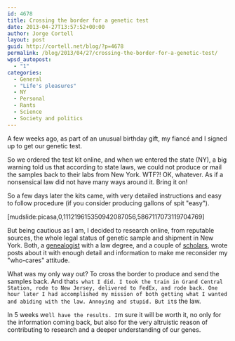 ```yaml
---
id: 4678
title: Crossing the border for a genetic test
date: 2013-04-27T13:57:52+00:00
author: Jorge Cortell
layout: post
guid: http://cortell.net/blog/?p=4678
permalink: /blog/2013/04/27/crossing-the-border-for-a-genetic-test/
wpsd_autopost:
  - "1"
categories:
  - General
  - "Life's pleasures"
  - NY
  - Personal
  - Rants
  - Science
  - Society and politics
---
```

A few weeks ago, as part of an unusual birthday gift, my fiancé and I signed up to get our genetic test.

So we ordered the test kit online, and when we entered the state (NY), a big warning told us that according to state laws, we could not produce or mail the samples back to their labs from New York. WTF?! OK, whatever. As if a nonsensical law did not have many ways around it. Bring it on!

So a few days later the kits came, with very detailed instructions and easy to follow procedure (if you consider producing gallons of spit "easy").

[mudslide:picasa,0,111219615350942087056,5867117073119704769]

But being cautious as I am, I decided to research online, from reputable sources, the whole legal status of genetic sample and shipment in New York. Both, a <a title="http://www.legalgenealogist.com/blog/2012/12/23/ny-and-md-limits-on-23andme/" href="http://www.legalgenealogist.com/blog/2012/12/23/ny-and-md-limits-on-23andme/" target="_blank">genealogist</a> with a law degree, and a couple of <a title="http://silberzahnjones.com/2011/04/20/moores-law-steam-engines-and-genetic-technology/" href="http://silberzahnjones.com/2011/04/20/moores-law-steam-engines-and-genetic-technology/" target="_blank">scholars</a>, wrote posts about it with enough detail and information to make me reconsider my "who-cares" attitude.

What was my only way out? To cross the border to produce and send the samples back. And that`s what I did. I took the train in Grand Central Station, rode to New Jersey, delivered to FedEx, and rode back. One hour later I had accomplished my mission of both getting what I wanted and abiding with the law. Annoying and stupid. But it`s the law. 

In 5 weeks we`ll have the results. I`m sure it will be worth it, no only for the information coming back, but also for the very altruistic reason of contributing to research and a deeper understanding of our genes.